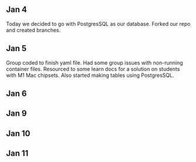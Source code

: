 ## Jan 4
Today we decided to go with PostgresSQL as our database. Forked our repo and created branches.
## Jan 5
Group coded to finish yaml file. Had some group issues with non-running container files. Resourced to some learn docs for a solution on students with M1 Mac chipsets. Also started making tables using PostgresSQL.
## Jan 6

## Jan 9
## Jan 10
## Jan 11

